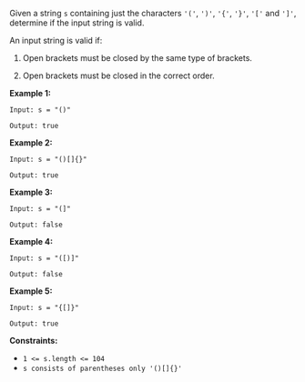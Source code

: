 Given a string `s` containing just the characters `'('`, `')'`, `'{'`, `'}'`, `'['` and `']'`, determine if the input string is valid.

An input string is valid if:

1. Open brackets must be closed by the same type of brackets.

2. Open brackets must be closed in the correct order.
 

**Example 1:**

`Input: s = "()"`

`Output: true`


**Example 2:**

`Input: s = "()[]{}"`

`Output: true`


**Example 3:**

`Input: s = "(]"`

`Output: false`


**Example 4:**

`Input: s = "([)]"`

`Output: false`


**Example 5:**

`Input: s = "{[]}"`

`Output: true`

 

**Constraints:**

* `1 <= s.length <= 104`
* `s consists of parentheses only '()[]{}'`